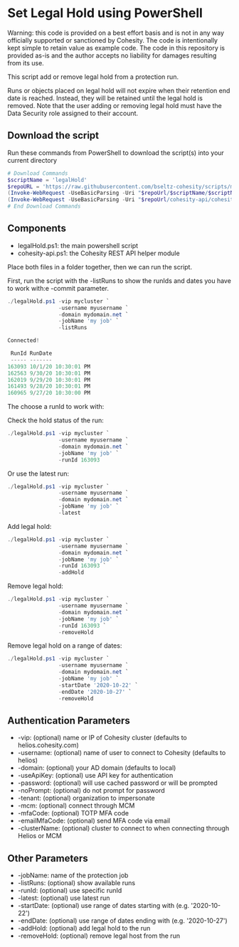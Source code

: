 # Set Legal Hold using PowerShell

Warning: this code is provided on a best effort basis and is not in any way officially supported or sanctioned by Cohesity. The code is intentionally kept simple to retain value as example code. The code in this repository is provided as-is and the author accepts no liability for damages resulting from its use.

This script add or remove legal hold from a protection run.

Runs or objects placed on legal hold will not expire when their retention end date is reached. Instead, they will be retained until the legal hold is removed. Note that the user adding or removing legal hold must have the Data Security role assigned to their account.

## Download the script

Run these commands from PowerShell to download the script(s) into your current directory

```powershell
# Download Commands
$scriptName = 'legalHold'
$repoURL = 'https://raw.githubusercontent.com/bseltz-cohesity/scripts/master/powershell'
(Invoke-WebRequest -UseBasicParsing -Uri "$repoUrl/$scriptName/$scriptName.ps1").content | Out-File "$scriptName.ps1"; (Get-Content "$scriptName.ps1") | Set-Content "$scriptName.ps1"
(Invoke-WebRequest -UseBasicParsing -Uri "$repoUrl/cohesity-api/cohesity-api.ps1").content | Out-File cohesity-api.ps1; (Get-Content cohesity-api.ps1) | Set-Content cohesity-api.ps1
# End Download Commands
```

## Components

* legalHold.ps1: the main powershell script
* cohesity-api.ps1: the Cohesity REST API helper module

Place both files in a folder together, then we can run the script.

First, run the script with the -listRuns to show the runIds and dates you have to work with:e -commit parameter.

```powershell
./legalHold.ps1 -vip mycluster `
                -username myusername `
                -domain mydomain.net `
                -jobName 'my job' `
                -listRuns

Connected!

 RunId RunDate
 ----- -------
163093 10/1/20 10:30:01 PM
162563 9/30/20 10:30:01 PM
162019 9/29/20 10:30:01 PM
161493 9/28/20 10:30:01 PM
160965 9/27/20 10:30:00 PM
```

The choose a runId to work with:

Check the hold status of the run:

```powershell
./legalHold.ps1 -vip mycluster `
                -username myusername `
                -domain mydomain.net `
                -jobName 'my job' `
                -runId 163093
```

Or use the latest run:

```powershell
./legalHold.ps1 -vip mycluster `
                -username myusername `
                -domain mydomain.net `
                -jobName 'my job' `
                -latest
```

Add legal hold:

```powershell
./legalHold.ps1 -vip mycluster `
                -username myusername `
                -domain mydomain.net `
                -jobName 'my job' `
                -runId 163093 `
                -addHold
```

Remove legal hold:

```powershell
./legalHold.ps1 -vip mycluster `
                -username myusername `
                -domain mydomain.net `
                -jobName 'my job' `
                -runId 163093 `
                -removeHold
```

Remove legal hold on a range of dates:

```powershell
./legalHold.ps1 -vip mycluster `
                -username myusername `
                -domain mydomain.net `
                -jobName 'my job' `
                -startDate '2020-10-22' `
                -endDate '2020-10-27' `
                -removeHold
```

## Authentication Parameters

* -vip: (optional) name or IP of Cohesity cluster (defaults to helios.cohesity.com)
* -username: (optional) name of user to connect to Cohesity (defaults to helios)
* -domain: (optional) your AD domain (defaults to local)
* -useApiKey: (optional) use API key for authentication
* -password: (optional) will use cached password or will be prompted
* -noPrompt: (optional) do not prompt for password
* -tenant: (optional) organization to impersonate
* -mcm: (optional) connect through MCM
* -mfaCode: (optional) TOTP MFA code
* -emailMfaCode: (optional) send MFA code via email
* -clusterName: (optional) cluster to connect to when connecting through Helios or MCM

## Other Parameters

* -jobName: name of the protection job
* -listRuns: (optional) show available runs
* -runId: (optional) use specific runId
* -latest: (optional) use latest run
* -startDate: (optional) use range of dates starting with (e.g. '2020-10-22')
* -endDate: (optional) use range of dates ending with (e.g. '2020-10-27')
* -addHold: (optional) add legal hold to the run
* -removeHold: (optional) remove legal host from the run
